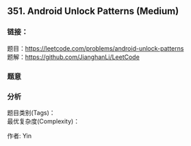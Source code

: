## 351. Android Unlock Patterns (Medium)

### **链接**：
题目：https://leetcode.com/problems/android-unlock-patterns  
题解：https://github.com/JianghanLi/LeetCode

### **题意**



### **分析**  
题目类别(Tags)：  
最优复杂度(Complexity)：  



作者: Yin
